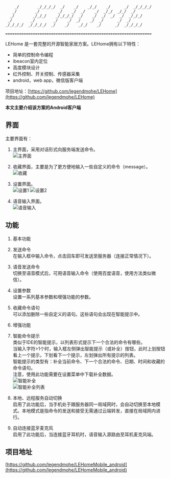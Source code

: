         _/        _/_/_/_/  _/    _/    _/_/    _/      _/  _/_/_/_/   
       _/        _/        _/    _/  _/    _/  _/_/  _/_/  _/          
      _/        _/_/_/    _/_/_/_/  _/    _/  _/  _/  _/  _/_/_/       
     _/        _/        _/    _/  _/    _/  _/      _/  _/            
    _/_/_/_/  _/_/_/_/  _/    _/    _/_/    _/      _/  _/_/_/_/       

    ================================================================

LEHome 是一套完整的开源智能家居方案。LEHome拥有以下特性：  

* 简单的控制命令编程
* ibeacon室内定位
* 高度模块设计
* 红外控制、开关控制、传感器采集
* android，web app，微信版客户端

项目地址：[https://github.com/legendmohe/LEHome](https://github.com/legendmohe/LEHome)

**本文主要介绍该方案的Android客户端**

## 界面

主要界面有：

1. 主界面，采用对话形式向服务端发送命令。  
    ![主界面](http://i1334.photobucket.com/albums/w649/legendmohe/_zpsvtgkblrr.png)

2. 收藏界面，主要是为了更方便地输入一些自定义的命令（message）。  
    ![收藏](http://i1334.photobucket.com/albums/w649/legendmohe/_zpsinvhnfjz.png)

3. 设置界面。  
    ![设置1](http://i1334.photobucket.com/albums/w649/legendmohe/1_zpsyyf5qpbz.png)
    ![设置2](http://i1334.photobucket.com/albums/w649/legendmohe/2_zps3btsbgcy.png)

4. 语音输入界面。  
    ![语音输入](http://i1334.photobucket.com/albums/w649/legendmohe/_zpsusnzwfoc.png)

## 功能

1. 基本功能
  1. 发送命令  
    在输入框中输入命令，点击回车即可发送至服务器（连接正常情况下）。

  2. 语音发送命令  
    切换至语音模式后，可用语音输入命令（使用百度语音，使用方法类似微信）。

  3. 设置参数  
    设置一系列基本参数和增强功能的参数。

  4. 收藏命令语句  
    可以添加删除一些自定义的语句。这些语句会出现在智能提示中。

2. 增强功能
  1. 智能命令提示  
    类似于IDE的智能提示，以列表形式提示下一个合法的命令有哪些。  
    当输入字符>1个时，输入框左侧弹出智能提示（或补全）按钮，此时上划按钮看上一个提示，下划看下一个提示，左划弹出所有提示的列表。  
    智能提示的类型有：补全当前命令、下一个合法的命令、日期、时间和收藏的命令语句。  
    注意，使用此功能需要在设置菜单中下载补全数据。  
    ![智能补全](http://i1334.photobucket.com/albums/w649/legendmohe/_zpsrbyvx2oo.png)  
    ![智能补全列表](http://i1334.photobucket.com/albums/w649/legendmohe/_zpsw8bqzsgt.png)

  2. 本地、远程服务自动切换  
    启用了此功能后，当手机处于跟服务器同一局域网时，会自动切换至本地模式。本地模式是指命令的发送和接受无需通过云端转发，直接在局域网内进行。

  3. 自动连接蓝牙麦克风  
    启用了此功能后，当连接蓝牙耳机时，语音输入源路由至耳机麦克风端。

## 项目地址

[https://github.com/legendmohe/LEHomeMobile_android](https://github.com/legendmohe/LEHomeMobile_android)
